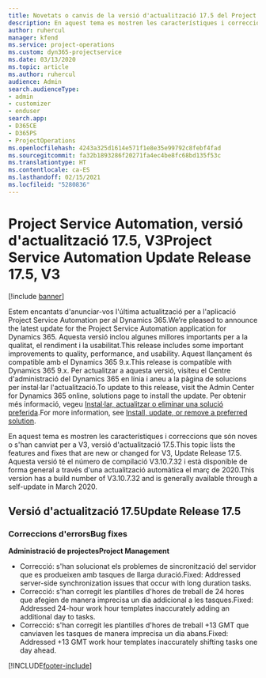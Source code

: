 ```yaml
---
title: Novetats o canvis de la versió d'actualització 17.5 del Project Service Automation, revisió, V3
description: En aquest tema es mostren les característiques i correccions disponibles al Project Service Automation V3, versió d'actualització 17.5.
author: ruhercul
manager: kfend
ms.service: project-operations
ms.custom: dyn365-projectservice
ms.date: 03/13/2020
ms.topic: article
ms.author: ruhercul
audience: Admin
search.audienceType:
- admin
- customizer
- enduser
search.app:
- D365CE
- D365PS
- ProjectOperations
ms.openlocfilehash: 4243a325d1614e571f1e8e35e99792c8febf4fad
ms.sourcegitcommit: fa32b1893286f20271fa4ec4be8fc68bd135f53c
ms.translationtype: HT
ms.contentlocale: ca-ES
ms.lasthandoff: 02/15/2021
ms.locfileid: "5280836"
---
```

# <a name="project-service-automation-update-release-175-v3"></a><span data-ttu-id="a2fae-103">Project Service Automation, versió d'actualització 17.5, V3</span><span class="sxs-lookup"><span data-stu-id="a2fae-103">Project Service Automation Update Release 17.5, V3</span></span>

[!include [banner](../includes/psa-now-project-operations.md)]

<span data-ttu-id="a2fae-104">Estem encantats d'anunciar-vos l'última actualització per a l'aplicació Project Service Automation per al Dynamics 365.</span><span class="sxs-lookup"><span data-stu-id="a2fae-104">We’re pleased to announce the latest update for the Project Service Automation application for Dynamics 365.</span></span> <span data-ttu-id="a2fae-105">Aquesta versió inclou algunes millores importants per a la qualitat, el rendiment i la usabilitat.</span><span class="sxs-lookup"><span data-stu-id="a2fae-105">This release includes some important improvements to quality, performance, and usability.</span></span>  <span data-ttu-id="a2fae-106">Aquest llançament és compatible amb el Dynamics 365 9.x.</span><span class="sxs-lookup"><span data-stu-id="a2fae-106">This release is compatible with Dynamics 365 9.x.</span></span> <span data-ttu-id="a2fae-107">Per actualitzar a aquesta versió, visiteu el Centre d'administració del Dynamics 365 en línia i aneu a la pàgina de solucions per instal·lar l'actualització.</span><span class="sxs-lookup"><span data-stu-id="a2fae-107">To update to this release, visit the Admin Center for Dynamics 365 online, solutions page to install the update.</span></span> <span data-ttu-id="a2fae-108">Per obtenir més informació, vegeu [Instal·lar, actualitzar o eliminar una solució preferida](https://docs.microsoft.com/power-platform/admin/install-remove-preferred-solution).</span><span class="sxs-lookup"><span data-stu-id="a2fae-108">For more information, see [Install, update, or remove a preferred solution](https://docs.microsoft.com/power-platform/admin/install-remove-preferred-solution).</span></span>

<span data-ttu-id="a2fae-109">En aquest tema es mostren les característiques i correccions que són noves o s'han canviat per a V3, versió d'actualització 17.5.</span><span class="sxs-lookup"><span data-stu-id="a2fae-109">This topic lists the features and fixes that are new or changed for V3, Update Release 17.5.</span></span> <span data-ttu-id="a2fae-110">Aquesta versió té el número de compilació V3.10.7.32 i està disponible de forma general a través d'una actualització automàtica el març de 2020.</span><span class="sxs-lookup"><span data-stu-id="a2fae-110">This version has a build number of V3.10.7.32 and is generally available through a self-update in March 2020.</span></span>


## <a name="update-release-175"></a><span data-ttu-id="a2fae-111">Versió d'actualització 17.5</span><span class="sxs-lookup"><span data-stu-id="a2fae-111">Update Release 17.5</span></span>

### <a name="bug-fixes"></a><span data-ttu-id="a2fae-112">Correccions d'errors</span><span class="sxs-lookup"><span data-stu-id="a2fae-112">Bug fixes</span></span>


<span data-ttu-id="a2fae-113">**Administració de projectes**</span><span class="sxs-lookup"><span data-stu-id="a2fae-113">**Project Management**</span></span>

- <span data-ttu-id="a2fae-114">Correcció: s'han solucionat els problemes de sincronització del servidor que es produeixen amb tasques de llarga duració.</span><span class="sxs-lookup"><span data-stu-id="a2fae-114">Fixed: Addressed server-side synchronization issues that occur with long duration tasks.</span></span>
- <span data-ttu-id="a2fae-115">Correcció: s'han corregit les plantilles d'hores de treball de 24 hores que afegien de manera imprecisa un dia addicional a les tasques.</span><span class="sxs-lookup"><span data-stu-id="a2fae-115">Fixed: Addressed 24-hour work hour templates inaccurately adding an additional day to tasks.</span></span>
- <span data-ttu-id="a2fae-116">Correcció: s'han corregit les plantilles d'hores de treball +13 GMT que canviaven les tasques de manera imprecisa un dia abans.</span><span class="sxs-lookup"><span data-stu-id="a2fae-116">Fixed: Addressed +13 GMT work hour templates inaccurately shifting tasks one day ahead.</span></span>



[!INCLUDE[footer-include](../includes/footer-banner.md)]